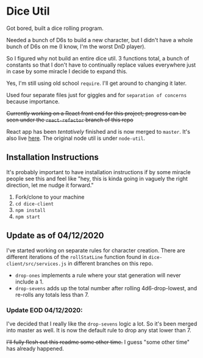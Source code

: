 # Dice Util

Got bored, built a dice rolling program.

Needed a bunch of D6s to build a new character, but I didn't have a whole bunch of D6s on me (I know, I'm the worst DnD player).

So I figured why not build an entire dice util. 3 functions total, a bunch of constants so that I don't have to continually replace values everywhere just in case by some miracle I decide to expand this.

Yes, I'm still using old school `require`. I'll get around to changing it later.

Used four separate files just for giggles and for `separation of concerns` because importance.

~~Currently working on a React front end for this project; progress can be seen under the `react-refactor` branch of this repo~~

React app has been *tentatively* finished and is now merged to `master`. It's also live [here](https://rollsomedice.surge.sh). The original node util is under `node-util`.

## Installation Instructions

It's probably important to have installation instructions if by some miracle people see this and feel like "hey, this is kinda going in vaguely the right direction, let me nudge it forward."

1. Fork/clone to your machine 
2. `cd dice-client`
3. `npm install`
4. `npm start`

## Update as of 04/12/2020

I've started working on separate rules for character creation. There are different iterations of the `rollStatLine` function found in `dice-client/src/services.js` in different branches on this repo.

* `drop-ones` implements a rule where your stat generation will never include a 1.
* `drop-sevens` adds up the total number after rolling 4d6-drop-lowest, and re-rolls any totals less than 7.

### Update EOD 04/12/2020:
I've decided that I really like the `drop-sevens` logic a lot. So it's been merged into master as well. It is now the default rule to drop any stat lower than 7.

~~I'll fully flesh out this readme some other time.~~ I guess "some other time" has already happened.